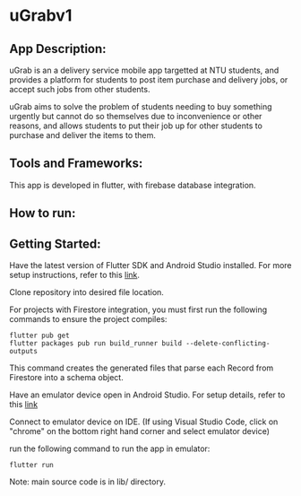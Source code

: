 # uGrabv1

## App Description:

uGrab is an a delivery service mobile app targetted at NTU students, and provides a platform for students to post item purchase and delivery jobs, or accept such jobs from other students.

uGrab aims to solve the problem of students needing to buy something urgently but cannot do so themselves due to inconvenience or other reasons, and allows students to put their job up for other students to purchase and deliver the items to them.

## Tools and Frameworks:

This app is developed in flutter, with firebase database integration.

## How to run:

## Getting Started:
Have the latest version of Flutter SDK and Android Studio installed. For more setup instructions, refer to this [link](https://www.liquidweb.com/kb/how-to-install-and-configure-flutter-sdk-windows-10/).

Clone repository into desired file location.

For projects with Firestore integration, you must first run the following commands to ensure the project compiles:

```
flutter pub get
flutter packages pub run build_runner build --delete-conflicting-outputs
```

This command creates the generated files that parse each Record from Firestore into a schema object.

Have an emulator device open in Android Studio. For setup details, refer to this [link](https://developer.android.com/studio/run/managing-avds)

Connect to emulator device on IDE. (If using Visual Studio Code, click on "chrome" on the bottom right hand corner and select emulator device)

run the following command to run the app in emulator:

```
flutter run
```

Note: main source code is in lib/ directory.
